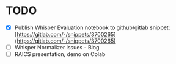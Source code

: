# TODO



* [x] Publish Whisper Evaluation notebook to  github/gitlab snippet: [https://gitlab.com/-/snippets/3700265](https://gitlab.com/-/snippets/3700265)
* [ ] Whisper Normalizer issues - Blog
* [ ] RAICS presentation, demo on Colab
